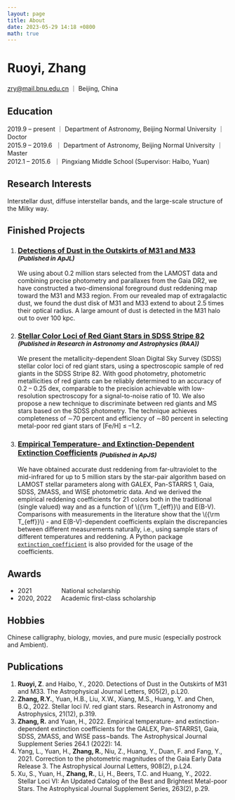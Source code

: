 ```yaml
---
layout: page
title: About
date: 2023-05-29 14:18 +0800
math: true
---
```



# Ruoyi, Zhang
zry@mail.bnu.edu.cn ｜ Beijing, China


## Education  
2019.9 – present ｜ Department of Astronomy, Beijing Normal University ｜ Doctor  
2015.9 – 2019.6 &nbsp;｜ Department of Astronomy, Beijing Normal University ｜ Master  
2012.1 – 2015.6 &nbsp;｜ Pingxiang Middle School
(Supervisor: Haibo, Yuan)


## Research Interests
Interstellar dust, diffuse interstellar bands, and the large-scale structure of the Milky way.


## Finished Projects

1.	### [Detections of Dust in the Outskirts of M31 and M33](https://iopscience.iop.org/article/10.3847/2041-8213/abccc4) <sub>*(Published in ApJL)*</sub>
    We using about 0.2 million stars selected from the LAMOST data and combining precise photometry and parallaxes from the Gaia DR2, we have constructed a two-dimensional foreground dust reddening map toward the M31 and M33 region. From our revealed map of extragalactic dust, we found the dust disk of M31 and M33 extend to about 2.5 times their optical radius. A large amount of dust is detected in the M31 halo out to over 100 kpc.

2.	### [Stellar Color Loci of Red Giant Stars in SDSS Stripe 82](https://iopscience.iop.org/article/10.1088/1674-4527/21/12/319) <sub>*(Published in Research in Astronomy and Astrophysics (RAA))*</sub>
    We present the metallicity-dependent Sloan Digital Sky Survey (SDSS) stellar color loci of red giant stars, using a spectroscopic sample of red giants in the SDSS Stripe 82. With good photometry, photometric metallicities of red giants can be reliably determined to an accuracy of 0.2 – 0.25 dex, comparable to the precision achievable with low-resolution spectroscopy for a signal-to-noise ratio of 10. We also propose a new technique to discriminate between red giants and MS stars based on the SDSS photometry. The technique achieves completeness of ∼70 percent and efficiency of ∼80 percent in selecting metal-poor red giant stars of \[Fe/H\] ≤ –1.2.

3.	### [Empirical Temperature- and Extinction-Dependent Extinction Coefficients](https://iopscience.iop.org/article/10.3847/1538-4365/ac9dfa) <sub>*(Published in ApJS)*</sub>
    We have obtained accurate dust reddening from far-ultraviolet to the mid-infrared for up to 5 million stars by the star-pair algorithm based on LAMOST stellar parameters along with GALEX, Pan-STARRS 1, Gaia, SDSS, 2MASS, and WISE photometric data. And we derived the empirical reddening coefficients for 21 colors both in the traditional (single valued) way and as a function of \\\({\rm T_{eff}}\\\) and E(B-V). Comparisons with measurements in the literature show that the \\\({\rm T_{eff}}\\\) - and E(B-V)-dependent coefficients explain the discrepancies between different measurements naturally, i.e., using sample stars of different temperatures and reddening. A Python package [`extinction_coefficient`](https://github.com/vnohhf/extinction_coefficient) is also provided for the usage of the coefficients.

    
## Awards
+ 2021 &emsp;&emsp;&emsp;&emsp;&nbsp;  National scholarship
+ 2020, 2022 &emsp;                    Academic first-class scholarship


## Hobbies
Chinese calligraphy, biology, movies, and pure music (especially postrock and Ambient).


## Publications
1.	**Ruoyi, Z**. and Haibo, Y., 2020. Detections of Dust in the Outskirts of M31 and M33. The Astrophysical Journal Letters, 905(2), p.L20.
2.	**Zhang, R.Y.**, Yuan, H.B., Liu, X.W., Xiang, M.S., Huang, Y. and Chen, B.Q., 2022. Stellar loci IV. red giant stars. Research in Astronomy and Astrophysics, 21(12), p.319.
3.	**Zhang, R.** and Yuan, H., 2022. Empirical temperature- and extinction-dependent extinction coefficients for the GALEX, Pan-STARRS1, Gaia, SDSS, 2MASS, and WISE pass¬bands. The Astrophysical Journal Supplement Series 264.1 (2022): 14.
4.	Yang, L., Yuan, H., **Zhang, R.**, Niu, Z., Huang, Y., Duan, F. and Fang, Y., 2021. Correction to the photometric magnitudes of the Gaia Early Data Release 3. The Astrophysical Journal Letters, 908(2), p.L24.
5.	Xu, S., Yuan, H., **Zhang, R.**, Li, H., Beers, T.C. and Huang, Y., 2022. Stellar Loci VI: An Updated Catalog of the Best and Brightest Metal-poor Stars. The Astrophysical Journal Supplement Series, 263(2), p.29.
